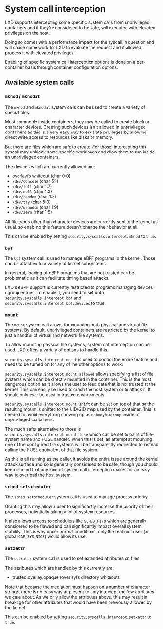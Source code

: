 # System call interception

LXD supports intercepting some specific system calls from unprivileged
containers and if they're considered to be safe, will executed with
elevated privileges on the host.

Doing so comes with a performance impact for the syscall in question and
will cause some work for LXD to evaluate the request and if allowed,
process it with elevated privileges.

Enabling of specific system call interception options is done on a
per-container basis through container configuration options.

## Available system calls

### `mknod` / `mknodat`

The `mknod` and `mknodat` system calls can be used to create a variety of special files.

Most commonly inside containers, they may be called to create block or character devices.
Creating such devices isn't allowed in unprivileged containers as this
is a very easy way to escalate privileges by allowing direct write
access to resources like disks or memory.

But there are files which are safe to create. For those, intercepting
this syscall may unblock some specific workloads and allow them to run
inside an unprivileged containers.

The devices which are currently allowed are:

- overlayfs whiteout (char 0:0)
- `/dev/console` (char 5:1)
- `/dev/full` (char 1:7)
- `/dev/null` (char 1:3)
- `/dev/random` (char 1:8)
- `/dev/tty` (char 5:0)
- `/dev/urandom` (char 1:9)
- `/dev/zero` (char 1:5)

All file types other than character devices are currently sent to the
kernel as usual, so enabling this feature doesn't change their behavior
at all.

This can be enabled by setting `security.syscalls.intercept.mknod` to `true`.

### `bpf`

The `bpf` system call is used to manage eBPF programs in the kernel.
Those can be attached to a variety of kernel subsystems.

In general, loading of eBPF programs that are not trusted can be problematic as it
can facilitate timing based attacks.

LXD's eBPF support is currently restricted to programs managing devices
cgroup entries. To enable it, you need to set both
`security.syscalls.intercept.bpf` and
`security.syscalls.intercept.bpf.devices` to true.

### `mount`

The `mount` system call allows for mounting both physical and virtual file systems.
By default, unprivileged containers are restricted by the kernel to just
a handful of virtual and network file systems.

To allow mounting physical file systems, system call interception can be used.
LXD offers a variety of options to handle this.

`security.syscalls.intercept.mount` is used to control the entire
feature and needs to be turned on for any of the other options to work.

`security.syscalls.intercept.mount.allowed` allows specifying a list of
file systems which can be directly mounted in the container. This is the
most dangerous option as it allows the user to feed data that is not trusted at
the kernel. This can easily be used to crash the host system or to
attack it. It should only ever be used in trusted environments.

`security.syscalls.intercept.mount.shift` can be set on top of that so
the resulting mount is shifted to the UID/GID map used by the container.
This is needed to avoid everything showing up as `nobody`/`nogroup` inside
of unprivileged containers.

The much safer alternative to those is
`security.syscalls.intercept.mount.fuse` which can be set to pairs of
file-system name and FUSE handler. When this is set, an attempt at
mounting one of the configured file systems will be transparently
redirected to instead calling the FUSE equivalent of that file system.

As this is all running as the caller, it avoids the entire issue around
the kernel attack surface and so is generally considered to be safe,
though you should keep in mind that any kind of system call interception
makes for an easy way to overload the host system.

### `sched_setscheduler`

The `sched_setscheduler` system call is used to manage process priority.

Granting this may allow a user to significantly increase the priority of
their processes, potentially taking a lot of system resources.

It also allows access to schedulers like `SCHED_FIFO` which are generally
considered to be flawed and can significantly impact overall system
stability. This is why under normal conditions, only the real root user
(or global `CAP_SYS_NICE`) would allow its use.

### `setxattr`

The `setxattr` system call is used to set extended attributes on files.

The attributes which are handled by this currently are:

- trusted.overlay.opaque (overlayfs directory whiteout)

Note that because the mediation must happen on a number of character
strings, there is no easy way at present to only intercept the few
attributes we care about. As we only allow the attributes above, this
may result in breakage for other attributes that would have been
previously allowed by the kernel.

This can be enabled by setting `security.syscalls.intercept.setxattr` to `true`.
